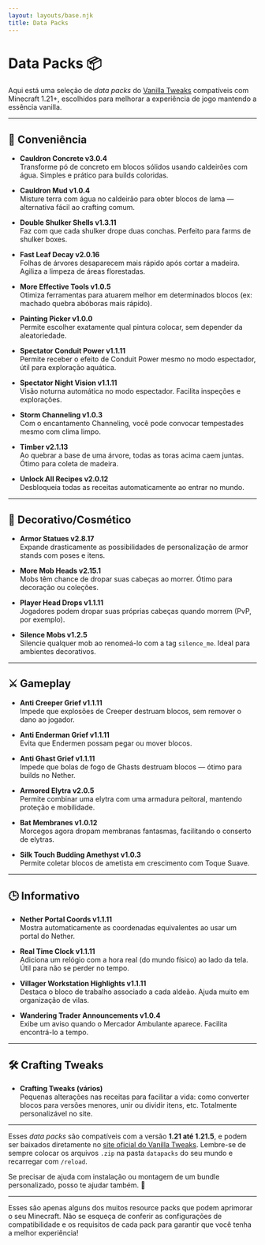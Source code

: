 ```yaml
---
layout: layouts/base.njk
title: Data Packs
---
```


# Data Packs 📦

Aqui está uma seleção de *data packs* do [Vanilla Tweaks](https://vanillatweaks.net/) compatíveis com Minecraft 1.21+, escolhidos para melhorar a experiência de jogo mantendo a essência vanilla.

---

## 🔧 Conveniência

- **Cauldron Concrete v3.0.4**  
  Transforme pó de concreto em blocos sólidos usando caldeirões com água. Simples e prático para builds coloridas.

- **Cauldron Mud v1.0.4**  
  Misture terra com água no caldeirão para obter blocos de lama — alternativa fácil ao crafting comum.

- **Double Shulker Shells v1.3.11**  
  Faz com que cada shulker drope duas conchas. Perfeito para farms de shulker boxes.

- **Fast Leaf Decay v2.0.16**  
  Folhas de árvores desaparecem mais rápido após cortar a madeira. Agiliza a limpeza de áreas florestadas.

- **More Effective Tools v1.0.5**  
  Otimiza ferramentas para atuarem melhor em determinados blocos (ex: machado quebra abóboras mais rápido).

- **Painting Picker v1.0.0**  
  Permite escolher exatamente qual pintura colocar, sem depender da aleatoriedade.

- **Spectator Conduit Power v1.1.11**  
  Permite receber o efeito de Conduit Power mesmo no modo espectador, útil para exploração aquática.

- **Spectator Night Vision v1.1.11**  
  Visão noturna automática no modo espectador. Facilita inspeções e explorações.

- **Storm Channeling v1.0.3**  
  Com o encantamento Channeling, você pode convocar tempestades mesmo com clima limpo.

- **Timber v2.1.13**  
  Ao quebrar a base de uma árvore, todas as toras acima caem juntas. Ótimo para coleta de madeira.

- **Unlock All Recipes v2.0.12**  
  Desbloqueia todas as receitas automaticamente ao entrar no mundo.

---

## 🧱 Decorativo/Cosmético

- **Armor Statues v2.8.17**  
  Expande drasticamente as possibilidades de personalização de armor stands com poses e itens.

- **More Mob Heads v2.15.1**  
  Mobs têm chance de dropar suas cabeças ao morrer. Ótimo para decoração ou coleções.

- **Player Head Drops v1.1.11**  
  Jogadores podem dropar suas próprias cabeças quando morrem (PvP, por exemplo).

- **Silence Mobs v1.2.5**  
  Silencie qualquer mob ao renomeá-lo com a tag `silence_me`. Ideal para ambientes decorativos.

---

## ⚔️ Gameplay

- **Anti Creeper Grief v1.1.11**  
  Impede que explosões de Creeper destruam blocos, sem remover o dano ao jogador.

- **Anti Enderman Grief v1.1.11**  
  Evita que Endermen possam pegar ou mover blocos.

- **Anti Ghast Grief v1.1.11**  
  Impede que bolas de fogo de Ghasts destruam blocos — ótimo para builds no Nether.

- **Armored Elytra v2.0.5**  
  Permite combinar uma elytra com uma armadura peitoral, mantendo proteção e mobilidade.

- **Bat Membranes v1.0.12**  
  Morcegos agora dropam membranas fantasmas, facilitando o conserto de elytras.

- **Silk Touch Budding Amethyst v1.0.3**  
  Permite coletar blocos de ametista em crescimento com Toque Suave.

---

## 🕒 Informativo

- **Nether Portal Coords v1.1.11**  
  Mostra automaticamente as coordenadas equivalentes ao usar um portal do Nether.

- **Real Time Clock v1.1.11**  
  Adiciona um relógio com a hora real (do mundo físico) ao lado da tela. Útil para não se perder no tempo.

- **Villager Workstation Highlights v1.1.11**  
  Destaca o bloco de trabalho associado a cada aldeão. Ajuda muito em organização de vilas.

- **Wandering Trader Announcements v1.0.4**  
  Exibe um aviso quando o Mercador Ambulante aparece. Facilita encontrá-lo a tempo.

---

## 🛠️ Crafting Tweaks

- **Crafting Tweaks (vários)**  
  Pequenas alterações nas receitas para facilitar a vida: como converter blocos para versões menores, unir ou dividir itens, etc. Totalmente personalizável no site.

---

Esses *data packs* são compatíveis com a versão **1.21 até 1.21.5**, e podem ser baixados diretamente no [site oficial do Vanilla Tweaks](https://vanillatweaks.net/). Lembre-se de sempre colocar os arquivos `.zip` na pasta `datapacks` do seu mundo e recarregar com `/reload`.

Se precisar de ajuda com instalação ou montagem de um bundle personalizado, posso te ajudar também. 🚀

---

Esses são apenas alguns dos muitos resource packs que podem aprimorar o seu Minecraft. Não se esqueça de conferir as configurações de compatibilidade e os requisitos de cada pack para garantir que você tenha a melhor experiência!